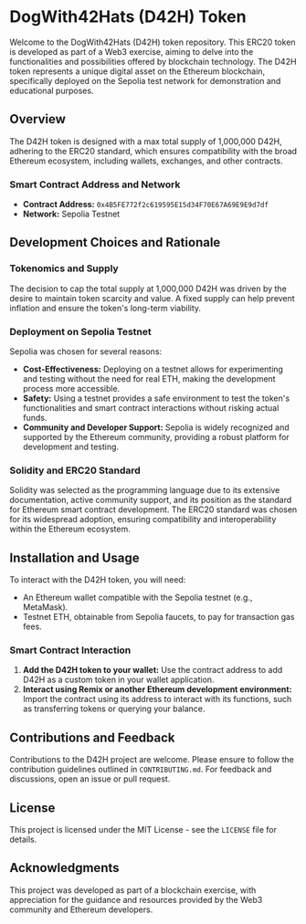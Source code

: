 # DogWith42Hats (D42H) Token

Welcome to the DogWith42Hats (D42H) token repository. This ERC20 token is developed as part of a Web3 exercise, aiming to delve into the functionalities and possibilities offered by blockchain technology. The D42H token represents a unique digital asset on the Ethereum blockchain, specifically deployed on the Sepolia test network for demonstration and educational purposes.

## Overview

The D42H token is designed with a max total supply of 1,000,000 D42H, adhering to the ERC20 standard, which ensures compatibility with the broad Ethereum ecosystem, including wallets, exchanges, and other contracts.

### Smart Contract Address and Network

- **Contract Address:** `0x4B5FE772f2c619595E15d34F70E67A69E9E9d7df`
- **Network:** Sepolia Testnet

## Development Choices and Rationale

### Tokenomics and Supply

The decision to cap the total supply at 1,000,000 D42H was driven by the desire to maintain token scarcity and value. A fixed supply can help prevent inflation and ensure the token's long-term viability.

### Deployment on Sepolia Testnet

Sepolia was chosen for several reasons:
- **Cost-Effectiveness:** Deploying on a testnet allows for experimenting and testing without the need for real ETH, making the development process more accessible.
- **Safety:** Using a testnet provides a safe environment to test the token's functionalities and smart contract interactions without risking actual funds.
- **Community and Developer Support:** Sepolia is widely recognized and supported by the Ethereum community, providing a robust platform for development and testing.

### Solidity and ERC20 Standard

Solidity was selected as the programming language due to its extensive documentation, active community support, and its position as the standard for Ethereum smart contract development. The ERC20 standard was chosen for its widespread adoption, ensuring compatibility and interoperability within the Ethereum ecosystem.

## Installation and Usage

To interact with the D42H token, you will need:
- An Ethereum wallet compatible with the Sepolia testnet (e.g., MetaMask).
- Testnet ETH, obtainable from Sepolia faucets, to pay for transaction gas fees.

### Smart Contract Interaction

1. **Add the D42H token to your wallet:** Use the contract address to add D42H as a custom token in your wallet application.
2. **Interact using Remix or another Ethereum development environment:** Import the contract using its address to interact with its functions, such as transferring tokens or querying your balance.

## Contributions and Feedback

Contributions to the D42H project are welcome. Please ensure to follow the contribution guidelines outlined in `CONTRIBUTING.md`. For feedback and discussions, open an issue or pull request.

## License

This project is licensed under the MIT License - see the `LICENSE` file for details.

## Acknowledgments

This project was developed as part of a blockchain exercise, with appreciation for the guidance and resources provided by the Web3 community and Ethereum developers.

